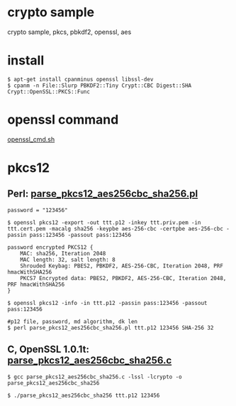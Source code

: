 # crypto sample

crypto sample, pkcs, pbkdf2, openssl, aes

# install

    $ apt-get install cpanminus openssl libssl-dev
    $ cpanm -n File::Slurp PBKDF2::Tiny Crypt::CBC Digest::SHA Crypt::OpenSSL::PKCS::Func 

# openssl command

[openssl_cmd.sh](openssl_cmd/openssl_cmd.sh)

# pkcs12

## Perl: [parse_pkcs12_aes256cbc_sha256.pl](pkcs12/parse_pkcs12_aes256cbc_sha256.pl)

    password = "123456"

    $ openssl pkcs12 -export -out ttt.p12 -inkey ttt.priv.pem -in ttt.cert.pem -macalg sha256 -keypbe aes-256-cbc -certpbe aes-256-cbc -passin pass:123456 -passout pass:123456

    password encrypted PKCS12 {
        MAC: sha256, Iteration 2048
        MAC length: 32, salt length: 8
        Shrouded Keybag: PBES2, PBKDF2, AES-256-CBC, Iteration 2048, PRF hmacWithSHA256
        PKCS7 Encrypted data: PBES2, PBKDF2, AES-256-CBC, Iteration 2048, PRF hmacWithSHA256
    }

    $ openssl pkcs12 -info -in ttt.p12 -passin pass:123456 -passout pass:123456

    #p12 file, password, md algorithm, dk len
    $ perl parse_pkcs12_aes256cbc_sha256.pl ttt.p12 123456 SHA-256 32


## C, OpenSSL 1.0.1t: [parse_pkcs12_aes256cbc_sha256.c](pkcs12/parse_pkcs12_aes256cbc_sha256.c)

    $ gcc parse_pkcs12_aes256cbc_sha256.c -lssl -lcrypto -o parse_pkcs12_aes256cbc_sha256

    $ ./parse_pkcs12_aes256cbc_sha256 ttt.p12 123456
